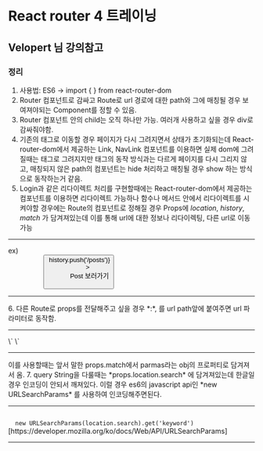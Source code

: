 # React router 4 트레이닝
## Velopert 님 강의참고

### 정리

1. 사용법: ES6 -> import {  } from react-router-dom
2. Router 컴포넌트로 감싸고 Route로 url 경로에 대한 path와 그에 매칭될 경우 보여져야되는 Component를 정할 수 있음.
3. Router 컴포넌트 안의 child는 오직 하나만 가능. 여러개 사용하고 싶을 경우 div로 감싸줘야함.
4. 기존의 <a> 태그로 이동할 경우 페이지가 다시 그려지면서 상태가 초기화되는데 React-router-dom에서 제공하는 Link, NavLink 컴포넌트를 이용하면 실제 dom에 그려질때는 <a> 태그로 그려지지만 <a> 태그의 동작 방식과는 다르게 페이지를 다시 그리지 않고, 매칭되지 않은 path의 컴포넌트는 hide 처리하고 매칭될 경우 show 하는 방식으로 동작하는거 같음.
5. Login과 같은 리다이렉트 처리를 구현할때에는 React-router-dom에서 제공하는 <Redirect /> 컴포넌트를 이용하면 리다이렉트 가능하나 함수나 메서드 안에서 리다이렉트를 시켜야할 경우에는 Route의 컴포넌트로 정해질 경우 Props에 *location*, *history*, *match* 가 담겨져있는데 이를 통해 url에 대한 정보나 리다이렉팅, 다른 url로 이동 가능
<hr />
ex)
<code>
          <button
            onClick={() => history.push('/posts')}
          >
            Post 보러가기
          </button>
</code>
<hr />
6. 다른 Route로 props를 전달해주고 싶을 경우 *:*, 를 url path앞에 붙여주면 url 파라미터로 동작함.
<hr />
\`
  <Route exact path="/" component={Home} />
  <Route path="/about/:username" component={About} />
  <Route path="/posts" component={Posts} />
  <Route path="/login" component={Login} />
  <Route path="/me" component={MyPage} />
  <Route path="/search" component={Search} />
\`
<hr />
이를 사용할때는 앞서 말한 props.match에서 parmas라는 obj의 프로퍼티로 담겨져서 옴.
7. query String을 다룰때는 *props.location.search* 에 담겨져있는데 한글일 경우 인코딩이 안되서 깨져있다. 이럴 경우 es6의 javascript api인 *new URLSearchParams* 를 사용하여 인코딩해주면된다.
<hr />
<code>
  new URLSearchParams(location.search).get('keyword')
</code>
[https://developer.mozilla.org/ko/docs/Web/API/URLSearchParams]
<hr />

